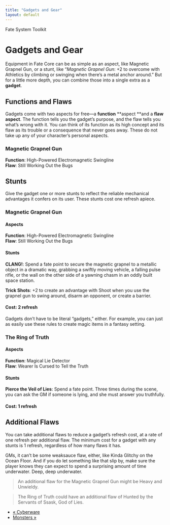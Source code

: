 ```yaml
---
title: "Gadgets and Gear"
layout: default
---
```

    
Fate System Toolkit

#  Gadgets and Gear

Equipment in Fate Core can be as simple as an aspect, like
<span class="aspect">Magnetic Grapnel</span> Gun, or a stunt, like “_Magnetic Grapnel
Gun_: +2 to overcome with Athletics by climbing or swinging when there’s a
metal anchor around.” But for a little more depth, you can combine those into
a single extra as a **gadget**.

## Functions and Flaws

Gadgets come with two aspects for free—a **function** **aspect **and a **flaw
aspect**. The function tells you the gadget’s purpose, and the flaw tells you
what’s wrong with it. You can think of its function as its high concept and
its flaw as its trouble or a consequence that never goes away. These do not
take up any of your character’s personal aspects.

### Magnetic Grapnel Gun

**Function**: <span class="aspect">High-Powered Electromagnetic Swingline</span>  
**Flaw**: <span class="aspect">Still Working Out the Bugs</span>

## Stunts

Give the gadget one or more stunts to reflect the reliable mechanical
advantages it confers on its user. These stunts cost one refresh apiece.

### Magnetic Grapnel Gun

#### Aspects

**Function**: <span class="aspect">High-Powered Electromagnetic Swingline</span>  
**Flaw**: <span class="aspect">Still Working Out the Bugs</span>

#### Stunts

**CLANG!**: Spend a fate point to secure the magnetic grapnel to a metallic object in a dramatic way, grabbing a swiftly moving vehicle, a falling pulse rifle, or the wall on the other side of a yawning chasm in an oddly built space station.

**Trick Shots**: +2 to create an advantage with Shoot when you use the grapnel gun to swing around, disarm an opponent, or create a barrier.

#### Cost: 2 refresh

Gadgets don’t have to be literal “gadgets,” either. For example, you can just
as easily use these rules to create magic items in a fantasy setting.

### The Ring of Truth

#### Aspects

**Function**: <span class="aspect">Magical Lie Detector</span>  
**Flaw**: <span class="aspect">Wearer Is Cursed to Tell the Truth</span>

#### Stunts

**Pierce the Veil of Lies**: Spend a fate point. Three times during the scene, you can ask the GM if someone is lying, and she must answer you truthfully.

#### Cost: 1 refresh

## Additional Flaws

You can take additional flaws to reduce a gadget’s refresh cost, at a rate of
one refresh per additional flaw. The minimum cost for a gadget with any stunts
is 1 refresh, regardless of how many flaws it has.

GMs, it can’t be some weaksauce flaw, either, like <span class="aspect">Kinda Glitchy
on the Ocean Floor</span>. And if you do let something like that slip by, make
sure the player knows they can expect to spend a surprising amount of time
underwater. Deep, deep underwater.

> An additional flaw for the Magnetic Grapnel Gun might be <span class="aspect">Heavy
and Unwieldy</span>.

>

> The Ring of Truth could have an additional flaw of <span class="aspect">Hunted by
the Servants of Ssask, God of Lies</span>.

  * [« Cyberware](/fate-system-toolkit/cyberware)
  * [Monsters »](/fate-system-toolkit/monsters)

